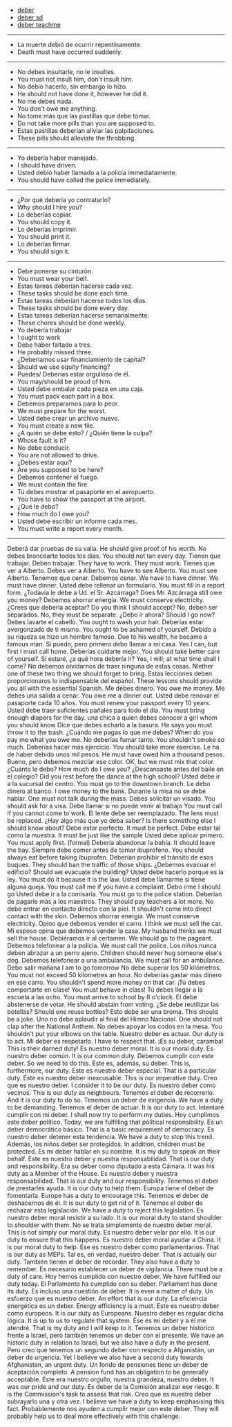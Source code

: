 
- [deber](./../deber.md)
- [deber sd](https://www.spanishdict.com/conjugate/deber)
- [deber teachme](https://www.123teachme.com/translated_sentences/sp/deber)

---

- La muerte debió de ocurrir repentinamente.   
- Death must have occurred suddenly.

---

- No debes insultarle, no le insultes.  
- You must not insult him, don't insult him.  
- No debió hacerlo, sin embargo lo hizo.  
- He should not have done it, however he did it.  
- No me debes nada.  
- You don't owe me anything.  
- No tome más que las pastillas que debe tomar.  
- Do not take more pills than you are supposed to.  
- Estas pastillas deberían aliviar las palpitaciones.  
- These pills should alleviate the throbbing.

---

- Yo debería haber manejado.  
- I should have driven.
- Usted debió haber llamado a la policía immediatamente.  
- You should have called the police immediately.  

---

- ¿Por qué debería yo contratarlo?  
- Why should I hire you?  
- Lo deberías copiar.  
- You should copy it.  
- Lo deberías imprimir.  
- You should print it.  
- Lo deberías firmar.  
- You should sign it.  

---

- Debe ponerse su cinturón.  
- You must wear your belt.  
- Estas tareas deberían hacerse cada vez.  
- These tasks should be done each time.  
- Estas tareas deberían hacerse todos los dÍas.  
- These tasks should be done every day.  
- Estas tareas deberían hacerse semanalmente.  
- These chores should be done weekly.  
- Yo debería trabajar  
- I ought to work  
- Debe haber faltado a tres.  
- He probably missed three.  
- ¿Deberíamos usar financiamiento de capital?  
- Should we use equity financing?  
- Puedes/ Deberías estar orgulloso de él.  
- You may/should be proud of him.  
- Usted debe embalar cada pieza en una caja.  
- You must pack each part in a box.  
- Debemos prepararnos para lo peor.  
- We must prepare for the worst.  
- Usted debe crear un archivo nuevo.  
- You must create a new file.  
- ¿A quién se debe ésto? / ¿Quién tiene la culpa?  
- Whose fault is it?  
- No debe conducir.  
- You are not allowed to drive.  
- ¿Debes estar aquí?  
- Are you supposed to be here?  
- Debemos contener el fuego.  
- We must contain the fire.  
- Tú debes mostrar el pasaporte en el aeropuerto.  
- You have to show the passport at the airport.  
- ¿Qué le debo?  
- How much do I owe you?  
- Usted debe escribir un informe cada mes.  
- You must write a report every month.

---

Deberá dar pruebas de su valía.
He should give proof of his worth.
No debes broncearte todos los días.
You should not tan every day.
Tienen que trabajar. Deben trabajar.
They have to work. They must work.
Tienes que ver a Alberto. Debes ver a Alberto.
You have to see Alberto. You must see Alberto.
Tenemos que cenar. Debemos cenar.
We have to have dinner. We must have dinner.
Usted debe rellenar un formulario.
You must fill in a report form.
¿Todavía le debe a Ud. el Sr. Azcárraga?
Does Mr. Azcárraga still owe you money?
Debemos ahorrar energía.
We must conserve electricity.
¿Crees que debería aceptar?
Do you think I should accept?
No, deben ser separados.
No, they must be separate.
¿Debo ir ahora?
Should I go now?
Debes lavarte el cabello.
You ought to wash your hair.
Deberías estar avergonzado de ti mismo.
You ought to be ashamed of yourself.
Debido a su riqueza se hizo un hombre famoso.
Due to his wealth, he became a famous man.
Sí puedo, pero primero debo llamar a mi casa.
Yes I can, but first I must call home.
Deberías cuidarte mejor.
You should take better care of yourself.
Sí estaré, ¿a qué hora debería ir?
Yes, I will; at what time shall I come?
No debemos olvidarnos de traer ninguna de estas cosas.
Niether one of these two thing we should forget to bring.
Estas lecciones deben proporcionaros lo indispensable del español.
These lessons should provide you all with the essential Spanish.
Me debes dinero.
You owe me money.
Me debes una salida a cenar.
You owe me a dinner out.
Usted debe renovar el pasaporte cada 10 años.
You must renew your passport every 10 years.
Usted debe traer suficientes pañales para todo el día.
You must bring enough diapers for the day.
una chica a quien debes conocer
a girl whom you should know
Dice que debes echarlo a la basura.
He says you must throw it to the trash.
¿Cuándo me pagas lo que me debes?
When do you pay me what you owe me.
No deberías fumar tanto.
You shouldn't smoke so much.
Deberías hacer más ejercicio.
You should take more exercise.
Le ha de haber debido unos mil pesos.
He must have owed him a thousand pesos.
Bueno, pero debemos mezclar ese color.
OK, but we must mix that color.
¿Cuánto le debo?
How much do I owe you?
¿Descansaste antes del baile en el colegio?
Did you rest before the dance at the high school?
Usted debe ir a la sucursal del centro.
You must go to the downtown branch.
Le debo dinero al banco.
I owe money to the bank.
Durante la misa no se debe hablar.
One must not talk during the mass.
Debes solicitar un visado.
You should ask for a visa.
Debe llamar si no puede venir al trabajo
You must call if you cannot come to work.
El lente debe ser reemplazado.
The lens must be replaced.
¿Hay algo más que yo deba saber?
Is there something else I should know about?
Debe estar perfecto.
It must be perfect.
Debe estar tal como la muestra.
It must be just like the sample
Usted debe aplicar primero.
You must apply first. (formal)
Debería abandonar la bahía.
It should leave the bay.
Siempre debe comer antes de tomar ibuprofeno.
You should always eat before taking ibuprofen.
Deberían prohibir el tránsito de esos buques.
They should ban the traffic of those ships.
¿Debemos evacuar el edificio?
Should we evacuate the building?
Usted debe hacerlo porque es la ley.
You must do it because it is the law.
Usted debe llamarme si tiene alguna queja.
You must call me if you have a complaint.
Debo irme
I should go
Usted debe ir a la comisaria.
You must go to the police station.
Deberían de pagarle más a los maestros.
They should pay teachers a lot more.
No debe entrar en contacto directo con la piel.
It shouldn't come into direct contact with the skin.
Debemos ahorrar energía.
We must conserve electricity.
Opino que debemos vender el carro.
I think we must sell the car.
Mi esposo opina que debemos vender la casa.
My husband thinks we must sell the house.
Debiéramos ir al certamen.
We should go to the pageant.
Debemos telefonear a la policia.
We must call the police.
Los niños nunca deben abrazar a un perro ajeno.
Children should never hug someone else's dog.
Debemos telefonear a una ambulancia.
We must call for an ambulance.
Debo salir mañana
I am to go tomorrow
No debe superar los 50 kilómetros.
You must not exceed 50 kilometres an hour.
No deberías gastar más dinero en ese carro.
You shouldn't spend more money on that car.
¡Tú debes comportarte en clase!
You must behave in class!
Tú debes llegar a la escuela a las ocho.
You must arrive to school by 8 o'clock.
El debe abstenerse de votar.
He should abstain from voting.
¿Se debe reutilizar las botellas?
Should one reuse bottles?
Esto debe ser una broma.
This should be a joke.
Uno no debe aplaudir al final del Himno Nacional.
One should not clap after the National Anthem.
No debes apoyar los codos en la mesa.
You shouldn't put your elbows on the table.
Nuestro deber es actuar.
Our duty is to act.
Mi deber es respetarlo.
I have to respect that.
¡Es su deber, caramba!
This is their darned duty!
Es nuestro deber moral.
It is our moral duty.
Es nuestro deber común.
It is our common duty.
Debemos cumplir con este deber.
So we need to do this.
Este es, además, su deber.
This is, furthermore, our duty.
Este es nuestro deber especial.
That is a particular duty.
Éste es nuestro deber inexcusable.
This is our imperative duty.
Creo que es nuestro deber.
I consider it to be our duty.
Es nuestro deber como vecinos.
This is our duty as neighbours.
Tenemos el deber de recorrerlo.
And it is our duty to do so.
Tenemos un deber de exigencia.
We have a duty to be demanding.
Tenemos el deber de actuar.
It is our duty to act.
Intentaré cumplir con mi deber.
I shall now try to perform my duties.
Hoy cumplimos este deber político.
Today, we are fulfilling that political responsibility.
Es un deber democrático básico.
That is a basic requirement of democracy.
Es nuestro deber detener esta tendencia.
We have a duty to stop this trend.
Además, los niños deber ser protegidos.
In addition, children must be protected.
Es mi deber hablar en su nombre.
It is my duty to speak on their behalf.
Este es nuestro deber y nuestra responsabilidad.
That is our duty and responsibility.
Era su deber como diputado a esta Cámara.
It was his duty as a Member of the House.
Es nuestro deber y nuestra responsabilidad.
That is our duty and our responsibility.
Tenemos el deber de prestarles ayuda.
It is our duty to help them.
Europa tiene el deber de fomentarla.
Europe has a duty to encourage this.
Tenemos el deber de deshacernos de él.
It is our duty to get rid of it.
Tenemos el deber de rechazar esta legislación.
We have a duty to reject this legislation.
Es nuestro deber moral resistir a su lado.
It is our moral duty to stand shoulder to shoulder with them.
No se trata simplemente de nuestro deber moral.
This is not simply our moral duty.
Es nuestro deber velar por ello.
It is our duty to ensure that this happens.
Es nuestro deber moral ayudar a China.
It is our moral duty to help.
Ese es nuestro deber como parlamentarios.
That is our duty as MEPs.
Tal es, en verdad, nuestro deber.
That is actually our duty.
También tienen el deber de recordar.
They also have a duty to remember.
Es necesario establecer un deber de vigilancia.
There must be a duty of care.
Hoy hemos cumplido con nuestro deber.
We have fulfilled our duty today.
El Parlamento ha cumplido con su deber.
Parliament has done its duty.
Es incluso una cuestión de deber.
It is even a matter of duty.
Un esfuerzo que es nuestro deber.
An effort that is our duty.
La eficiencia energética es un deber.
Energy efficiency is a must.
Este es nuestro deber como europeos.
It is our duty as Europeans.
Nuestro deber es regular dicha lógica.
It is up to us to regulate that system.
Ése es mi deber y a él me atendré.
That is my duty and I will keep to it.
Tenemos un deber histórico frente a Israel, pero también tenemos un deber con el presente.
We have an historic duty in relation to Israel, but we also have a duty in the present.
Pero creo que tenemos un segundo deber con respecto a Afganistán, un deber de urgencia.
Yet I believe we also have a second duty towards Afghanistan, an urgent duty.
Un fondo de pensiones tiene un deber de aceptación completo.
A pension fund has an obligation to be generally acceptable.
Este era nuestro orgullo, nuestra grandeza, nuestro deber.
It was our pride and our duty.
Es deber de la Comisión analizar ese riesgo.
It is the Commission's task to assess that risk.
Creo que es nuestro deber subrayarlo una y otra vez.
I believe we have a duty to keep emphasising this fact.
Probablemente nos ayuden a cumplir mejor con este deber.
They will probably help us to deal more effectively with this challenge.
